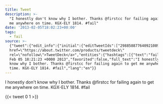 ```yaml
---
title: Tweet
description: >-
  "I honestly don't know why I bother. Thanks @firstcc for failing again to get
  me anywhere on time. KGX-ELY 1814. #fail"
date: '2013-02-05T18:02:23+00:00'
tags:
  - fail
source: >-
  {"tweet":{"edit_info":{"initial":{"editTweetIds":["298858877640921089"],"editableUntil":"2013-02-05T19:21:23.616Z","editsRemaining":"5","isEditEligible":true}},"retweeted":false,"source":"<a
  href=\"https://about.twitter.com/products/tweetdeck\"
  rel=\"nofollow\">TweetDeck</a>","entities":{"hashtags":[{"text":"fail","indices":["112","117"]}],"symbols":[],"user_mentions":[],"urls":[]},"display_text_range":["0","117"],"favorite_count":"0","id_str":"298858877640921089","truncated":false,"retweet_count":"1","id":"298858877640921089","created_at":"Tue
  Feb 05 18:21:23 +0000 2013","favorited":false,"full_text":"I honestly don't
  know why I bother. Thanks @firstcc for failing again to get me anywhere on
  time. KGX-ELY 1814. #fail","lang":"en"}}
---
```

I honestly don't know why I bother. Thanks @firstcc for failing again to get me anywhere on time. KGX-ELY 1814. #fail
    
{{< tweet 0 1 >}}
    
